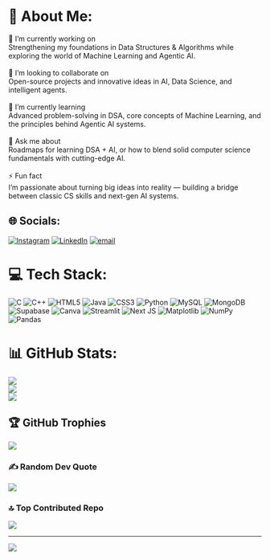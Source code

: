 # 💫 About Me:
🔭 I’m currently working on<br>Strengthening my foundations in Data Structures & Algorithms while exploring the world of Machine Learning and Agentic AI.<br><br>🤝 I’m looking to collaborate on<br>Open-source projects and innovative ideas in AI, Data Science, and intelligent agents.<br><br>🌱 I’m currently learning<br>Advanced problem-solving in DSA, core concepts of Machine Learning, and the principles behind Agentic AI systems.<br><br>💬 Ask me about<br>Roadmaps for learning DSA + AI, or how to blend solid computer science fundamentals with cutting-edge AI.<br><br>⚡ Fun fact<br>I’m passionate about turning big ideas into reality — building a bridge between classic CS skills and next-gen AI systems.


## 🌐 Socials:
[![Instagram](https://img.shields.io/badge/Instagram-%23E4405F.svg?logo=Instagram&logoColor=white)](https://instagram.com/_sanjayrk_) [![LinkedIn](https://img.shields.io/badge/LinkedIn-%230077B5.svg?logo=linkedin&logoColor=white)](https://linkedin.com/in/sanjay-rk-979613241) [![email](https://img.shields.io/badge/Email-D14836?logo=gmail&logoColor=white)](mailto:rksanjayaanand@gmail.com) 

# 💻 Tech Stack:
![C](https://img.shields.io/badge/c-%2300599C.svg?style=flat&logo=c&logoColor=white) ![C++](https://img.shields.io/badge/c++-%2300599C.svg?style=flat&logo=c%2B%2B&logoColor=white) ![HTML5](https://img.shields.io/badge/html5-%23E34F26.svg?style=flat&logo=html5&logoColor=white) ![Java](https://img.shields.io/badge/java-%23ED8B00.svg?style=flat&logo=openjdk&logoColor=white) ![CSS3](https://img.shields.io/badge/css3-%231572B6.svg?style=flat&logo=css3&logoColor=white) ![Python](https://img.shields.io/badge/python-3670A0?style=flat&logo=python&logoColor=ffdd54) ![MySQL](https://img.shields.io/badge/mysql-4479A1.svg?style=flat&logo=mysql&logoColor=white) ![MongoDB](https://img.shields.io/badge/MongoDB-%234ea94b.svg?style=flat&logo=mongodb&logoColor=white) ![Supabase](https://img.shields.io/badge/Supabase-3ECF8E?style=flat&logo=supabase&logoColor=white) ![Canva](https://img.shields.io/badge/Canva-%2300C4CC.svg?style=flat&logo=Canva&logoColor=white) ![Streamlit](https://img.shields.io/badge/Streamlit-%23FE4B4B.svg?style=flat&logo=streamlit&logoColor=white) ![Next JS](https://img.shields.io/badge/Next-black?style=flat&logo=next.js&logoColor=white) ![Matplotlib](https://img.shields.io/badge/Matplotlib-%23ffffff.svg?style=flat&logo=Matplotlib&logoColor=black) ![NumPy](https://img.shields.io/badge/numpy-%23013243.svg?style=flat&logo=numpy&logoColor=white) ![Pandas](https://img.shields.io/badge/pandas-%23150458.svg?style=flat&logo=pandas&logoColor=white)
# 📊 GitHub Stats:
![](https://github-readme-stats.vercel.app/api?username=sanjayrk2007&theme=blue-green&hide_border=false&include_all_commits=true&count_private=true)<br/>
![](https://nirzak-streak-stats.vercel.app/?user=sanjayrk2007&theme=blue-green&hide_border=false)<br/>
![](https://github-readme-stats.vercel.app/api/top-langs/?username=sanjayrk2007&theme=blue-green&hide_border=false&include_all_commits=true&count_private=true&layout=compact)

## 🏆 GitHub Trophies
![](https://github-profile-trophy.vercel.app/?username=sanjayrk2007&theme=synthwave&no-frame=false&no-bg=false&margin-w=4)

### ✍️ Random Dev Quote
![](https://quotes-github-readme.vercel.app/api?type=horizontal&theme=radical)

### 🔝 Top Contributed Repo
![](https://github-contributor-stats.vercel.app/api?username=sanjayrk2007&limit=5&theme=dark&combine_all_yearly_contributions=true)

---
[![](https://visitcount.itsvg.in/api?id=sanjayrk2007&icon=4&color=3)](https://visitcount.itsvg.in)

<!-- Proudly created with GPRM ( https://gprm.itsvg.in ) -->
